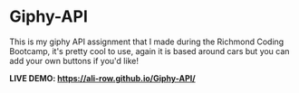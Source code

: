 # Giphy-API
This is my giphy API assignment that I made during the Richmond Coding Bootcamp, it's pretty cool to use, again it is based around cars but you can add your own buttons if you'd like!

**LIVE DEMO: https://ali-row.github.io/Giphy-API/**
  
 
